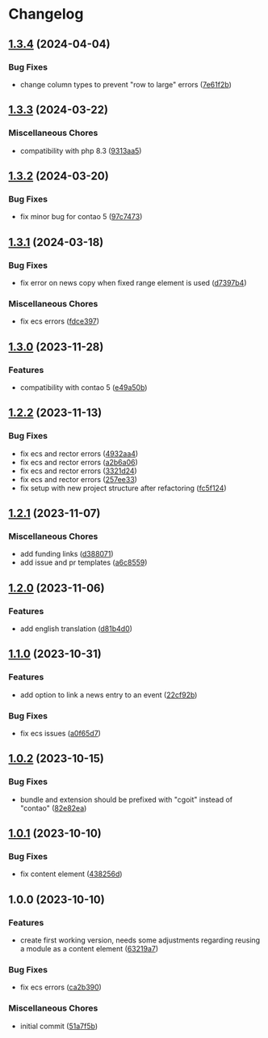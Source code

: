 # Changelog

## [1.3.4](https://github.com/cgoIT/contao-cmace-bundle/compare/v1.3.3...v1.3.4) (2024-04-04)


### Bug Fixes

* change column types to prevent "row to large" errors ([7e61f2b](https://github.com/cgoIT/contao-cmace-bundle/commit/7e61f2b87ab38f95f599f6496a15f719003a3a1f))

## [1.3.3](https://github.com/cgoIT/contao-cmace-bundle/compare/v1.3.2...v1.3.3) (2024-03-22)


### Miscellaneous Chores

* compatibility with php 8.3 ([9313aa5](https://github.com/cgoIT/contao-cmace-bundle/commit/9313aa5009bd70dc1615289010c9280d11d65742))

## [1.3.2](https://github.com/cgoIT/contao-cmace-bundle/compare/v1.3.1...v1.3.2) (2024-03-20)


### Bug Fixes

* fix minor bug for contao 5 ([97c7473](https://github.com/cgoIT/contao-cmace-bundle/commit/97c7473702010e0651f7b895c2775d6fa3a8807d))

## [1.3.1](https://github.com/cgoIT/contao-cmace-bundle/compare/v1.3.0...v1.3.1) (2024-03-18)


### Bug Fixes

* fix error on news copy when fixed range element is used ([d7397b4](https://github.com/cgoIT/contao-cmace-bundle/commit/d7397b4c939fb5cdc23cfc6c50d9eb275b237ab3))


### Miscellaneous Chores

* fix ecs errors ([fdce397](https://github.com/cgoIT/contao-cmace-bundle/commit/fdce3976b91bb5c0cee22ca59aa1d7f2f8803c19))

## [1.3.0](https://github.com/cgoIT/contao-cmace-bundle/compare/v1.2.2...v1.3.0) (2023-11-28)


### Features

* compatibility with contao 5 ([e49a50b](https://github.com/cgoIT/contao-cmace-bundle/commit/e49a50b6caff574d776619f00d66757a55c116d7))

## [1.2.2](https://github.com/cgoIT/contao-cmace-bundle/compare/v1.2.1...v1.2.2) (2023-11-13)


### Bug Fixes

* fix ecs and rector errors ([4932aa4](https://github.com/cgoIT/contao-cmace-bundle/commit/4932aa42199e022847d740d8915c2b9b8f173e9c))
* fix ecs and rector errors ([a2b6a06](https://github.com/cgoIT/contao-cmace-bundle/commit/a2b6a06808c79dee01836934a411841b8b7e63b4))
* fix ecs and rector errors ([3321d24](https://github.com/cgoIT/contao-cmace-bundle/commit/3321d2455e13e9d3c544cd0868f67ecbf5d2da55))
* fix ecs and rector errors ([257ee33](https://github.com/cgoIT/contao-cmace-bundle/commit/257ee33a0f1d59100007b9b7fb7eda634ffed0ad))
* fix setup with new project structure after refactoring ([fc5f124](https://github.com/cgoIT/contao-cmace-bundle/commit/fc5f1248f70d25d963036944ff1011215f77b823))

## [1.2.1](https://github.com/cgoIT/contao-cmace-bundle/compare/v1.2.0...v1.2.1) (2023-11-07)


### Miscellaneous Chores

* add funding links ([d388071](https://github.com/cgoIT/contao-cmace-bundle/commit/d388071754365a97913ef2e7505a89c236242a4c))
* add issue and pr templates ([a6c8559](https://github.com/cgoIT/contao-cmace-bundle/commit/a6c855917543f5ff78871872d7bbec4c9ab0c279))

## [1.2.0](https://github.com/cgoIT/contao-cmace-bundle/compare/v1.1.0...v1.2.0) (2023-11-06)


### Features

* add english translation ([d81b4d0](https://github.com/cgoIT/contao-cmace-bundle/commit/d81b4d0c4bc2c62b23a16af02087c87cc89d8371))

## [1.1.0](https://github.com/cgoIT/contao-cmace-bundle/compare/v1.0.2...v1.1.0) (2023-10-31)


### Features

* add option to link a news entry to an event ([22cf92b](https://github.com/cgoIT/contao-cmace-bundle/commit/22cf92b16eed04f410a85315333b7317424f8017))


### Bug Fixes

* fix ecs issues ([a0f65d7](https://github.com/cgoIT/contao-cmace-bundle/commit/a0f65d7a24e0801f72207bdf4412680ab92290bb))

## [1.0.2](https://github.com/cgoIT/contao-cmace-bundle/compare/v1.0.1...v1.0.2) (2023-10-15)


### Bug Fixes

* bundle and extension should be prefixed with "cgoit" instead of "contao" ([82e82ea](https://github.com/cgoIT/contao-cmace-bundle/commit/82e82eaab82b30efaa6395393e197fdae7881e7f))

## [1.0.1](https://github.com/cgoIT/contao-cmace-bundle/compare/v1.0.0...v1.0.1) (2023-10-10)


### Bug Fixes

* fix content element ([438256d](https://github.com/cgoIT/contao-cmace-bundle/commit/438256d7fd0308a146cb0456b6279f47bcc9241e))

## 1.0.0 (2023-10-10)


### Features

* create first working version, needs some adjustments regarding reusing a module as a content element ([63219a7](https://github.com/cgoIT/contao-cmace-bundle/commit/63219a76df873c44babfd8fb741ff7ba23948bbc))


### Bug Fixes

* fix ecs errors ([ca2b390](https://github.com/cgoIT/contao-cmace-bundle/commit/ca2b390173863399148502322acd3bb98f36298c))


### Miscellaneous Chores

* initial commit ([51a7f5b](https://github.com/cgoIT/contao-cmace-bundle/commit/51a7f5b411ec48d1e54cde53bac97c24f4813a99))
